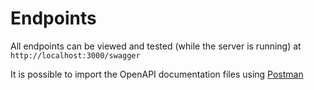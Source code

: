 # Endpoints

All endpoints can be viewed and tested (while the server is running) at `http://localhost:3000/swagger`

It is possible to import the OpenAPI documentation files using [Postman](https://postman.com/)
